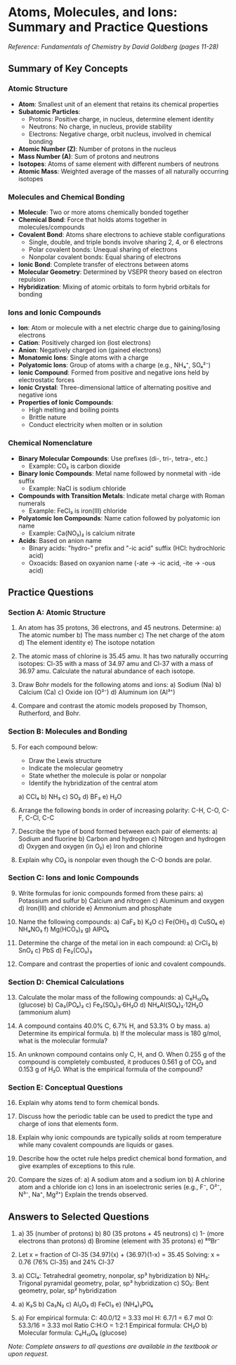 # Atoms, Molecules, and Ions: Summary and Practice Questions
*Reference: Fundamentals of Chemistry by David Goldberg (pages 11-28)*

## Summary of Key Concepts

### Atomic Structure
- **Atom**: Smallest unit of an element that retains its chemical properties
- **Subatomic Particles**:
  - Protons: Positive charge, in nucleus, determine element identity
  - Neutrons: No charge, in nucleus, provide stability
  - Electrons: Negative charge, orbit nucleus, involved in chemical bonding
- **Atomic Number (Z)**: Number of protons in the nucleus
- **Mass Number (A)**: Sum of protons and neutrons
- **Isotopes**: Atoms of same element with different numbers of neutrons
- **Atomic Mass**: Weighted average of the masses of all naturally occurring isotopes

### Molecules and Chemical Bonding
- **Molecule**: Two or more atoms chemically bonded together
- **Chemical Bond**: Force that holds atoms together in molecules/compounds
- **Covalent Bond**: Atoms share electrons to achieve stable configurations
  - Single, double, and triple bonds involve sharing 2, 4, or 6 electrons
  - Polar covalent bonds: Unequal sharing of electrons
  - Nonpolar covalent bonds: Equal sharing of electrons
- **Ionic Bond**: Complete transfer of electrons between atoms
- **Molecular Geometry**: Determined by VSEPR theory based on electron repulsion
- **Hybridization**: Mixing of atomic orbitals to form hybrid orbitals for bonding

### Ions and Ionic Compounds
- **Ion**: Atom or molecule with a net electric charge due to gaining/losing electrons
- **Cation**: Positively charged ion (lost electrons)
- **Anion**: Negatively charged ion (gained electrons)
- **Monatomic Ions**: Single atoms with a charge
- **Polyatomic Ions**: Group of atoms with a charge (e.g., NH₄⁺, SO₄²⁻)
- **Ionic Compound**: Formed from positive and negative ions held by electrostatic forces
- **Ionic Crystal**: Three-dimensional lattice of alternating positive and negative ions
- **Properties of Ionic Compounds**:
  - High melting and boiling points
  - Brittle nature
  - Conduct electricity when molten or in solution

### Chemical Nomenclature
- **Binary Molecular Compounds**: Use prefixes (di-, tri-, tetra-, etc.)
  - Example: CO₂ is carbon dioxide
- **Binary Ionic Compounds**: Metal name followed by nonmetal with -ide suffix
  - Example: NaCl is sodium chloride
- **Compounds with Transition Metals**: Indicate metal charge with Roman numerals
  - Example: FeCl₃ is iron(III) chloride
- **Polyatomic Ion Compounds**: Name cation followed by polyatomic ion name
  - Example: Ca(NO₃)₂ is calcium nitrate
- **Acids**: Based on anion name
  - Binary acids: "hydro-" prefix and "-ic acid" suffix (HCl: hydrochloric acid)
  - Oxoacids: Based on oxyanion name (-ate → -ic acid, -ite → -ous acid)

## Practice Questions

### Section A: Atomic Structure

1. An atom has 35 protons, 36 electrons, and 45 neutrons. Determine:
   a) The atomic number
   b) The mass number
   c) The net charge of the atom
   d) The element identity
   e) The isotope notation

2. The atomic mass of chlorine is 35.45 amu. It has two naturally occurring isotopes: Cl-35 with a mass of 34.97 amu and Cl-37 with a mass of 36.97 amu. Calculate the natural abundance of each isotope.

3. Draw Bohr models for the following atoms and ions:
   a) Sodium (Na)
   b) Calcium (Ca)
   c) Oxide ion (O²⁻)
   d) Aluminum ion (Al³⁺)

4. Compare and contrast the atomic models proposed by Thomson, Rutherford, and Bohr.

### Section B: Molecules and Bonding

5. For each compound below:
   - Draw the Lewis structure
   - Indicate the molecular geometry
   - State whether the molecule is polar or nonpolar
   - Identify the hybridization of the central atom

   a) CCl₄
   b) NH₃
   c) SO₂
   d) BF₃
   e) H₂O

6. Arrange the following bonds in order of increasing polarity:
   C-H, C-O, C-F, C-Cl, C-C

7. Describe the type of bond formed between each pair of elements:
   a) Sodium and fluorine
   b) Carbon and hydrogen
   c) Nitrogen and hydrogen
   d) Oxygen and oxygen (in O₂)
   e) Iron and chlorine

8. Explain why CO₂ is nonpolar even though the C-O bonds are polar.

### Section C: Ions and Ionic Compounds

9. Write formulas for ionic compounds formed from these pairs:
   a) Potassium and sulfur
   b) Calcium and nitrogen
   c) Aluminum and oxygen
   d) Iron(III) and chloride
   e) Ammonium and phosphate

10. Name the following compounds:
    a) CaF₂
    b) K₂O
    c) Fe(OH)₃
    d) CuSO₄
    e) NH₄NO₃
    f) Mg(HCO₃)₂
    g) AlPO₄

11. Determine the charge of the metal ion in each compound:
    a) CrCl₃
    b) SnO₂
    c) PbS
    d) Fe₂(CO₃)₃

12. Compare and contrast the properties of ionic and covalent compounds.

### Section D: Chemical Calculations

13. Calculate the molar mass of the following compounds:
    a) C₆H₁₂O₆ (glucose)
    b) Ca₃(PO₄)₂
    c) Fe₂(SO₄)₃·6H₂O
    d) NH₄Al(SO₄)₂·12H₂O (ammonium alum)

14. A compound contains 40.0% C, 6.7% H, and 53.3% O by mass.
    a) Determine its empirical formula.
    b) If the molecular mass is 180 g/mol, what is the molecular formula?

15. An unknown compound contains only C, H, and O. When 0.255 g of the compound is completely combusted, it produces 0.561 g of CO₂ and 0.153 g of H₂O. What is the empirical formula of the compound?

### Section E: Conceptual Questions

16. Explain why atoms tend to form chemical bonds.

17. Discuss how the periodic table can be used to predict the type and charge of ions that elements form.

18. Explain why ionic compounds are typically solids at room temperature while many covalent compounds are liquids or gases.

19. Describe how the octet rule helps predict chemical bond formation, and give examples of exceptions to this rule.

20. Compare the sizes of:
    a) A sodium atom and a sodium ion
    b) A chlorine atom and a chloride ion
    c) Ions in an isoelectronic series (e.g., F⁻, O²⁻, N³⁻, Na⁺, Mg²⁺)
    Explain the trends observed.

## Answers to Selected Questions

1. a) 35 (number of protons)
   b) 80 (35 protons + 45 neutrons)
   c) 1- (more electrons than protons)
   d) Bromine (element with 35 protons)
   e) ⁸⁰Br⁻

2. Let x = fraction of Cl-35
   (34.97)(x) + (36.97)(1-x) = 35.45
   Solving: x = 0.76 (76% Cl-35) and 24% Cl-37

5. a) CCl₄: Tetrahedral geometry, nonpolar, sp³ hybridization
   b) NH₃: Trigonal pyramidal geometry, polar, sp³ hybridization
   c) SO₂: Bent geometry, polar, sp² hybridization

9. a) K₂S
   b) Ca₃N₂
   c) Al₂O₃
   d) FeCl₃
   e) (NH₄)₃PO₄

14. a) For empirical formula:
    C: 40.0/12 = 3.33 mol
    H: 6.7/1 = 6.7 mol
    O: 53.3/16 = 3.33 mol
    Ratio C:H:O = 1:2:1
    Empirical formula: CH₂O
    b) Molecular formula: C₆H₁₂O₆ (glucose)

*Note: Complete answers to all questions are available in the textbook or upon request.*
